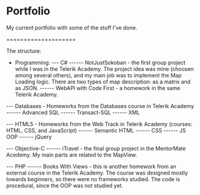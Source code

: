 Portfolio
=========

My current portfolio with some of the stuff I've done.

====================

The structure:
- Programming:
--- C#
------ NotJustSokoban - the first group project while I was in the Telerik Academy. The project idea was mine (choosen among several others), and my main job was to implement the Map Loading logic. There are two types of map description: as a matrix and as JSON.
------ WebAPI with Code First - a homework in the same Telerik Academy.

--- Databases - Homeworks from the Databases course in Telerik Academy
------ Advanced SQL
------ Transact-SQL
------ XML

--- HTML5 - Homeworks from the Web Track in Telerik Academy (courses: HTML, CSS, and JavaScript)
------ Semantic HTML
------ CSS
------ JS OOP
------ jQuery

--- Objective-C
------ iTravel - the final group project in the MentorMate Acedemy. My main parts are related to the MapView.

--- PHP
------ Books With Views - this is another homework from an external course in the Telerik Academy. The course was designed mostly towards beginners, so there were no frameworks studied. The code is procedural, since the OOP was not studied yet.
